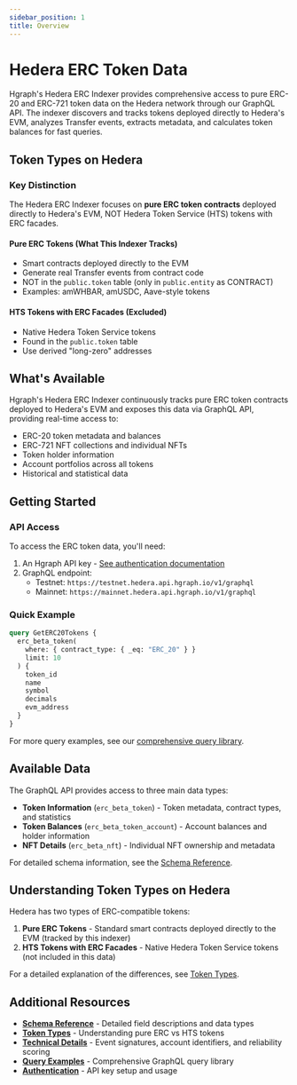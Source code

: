 ```yaml
---
sidebar_position: 1
title: Overview
---
```


# Hedera ERC Token Data

Hgraph's Hedera ERC Indexer provides comprehensive access to pure ERC-20 and ERC-721 token data on the Hedera network through our GraphQL API. The indexer discovers and tracks tokens deployed directly to Hedera's EVM, analyzes Transfer events, extracts metadata, and calculates token balances for fast queries.

## Token Types on Hedera

### Key Distinction

The Hedera ERC Indexer focuses on **pure ERC token contracts** deployed directly to
Hedera's EVM, NOT Hedera Token Service (HTS) tokens with ERC facades.

#### Pure ERC Tokens (What This Indexer Tracks)

- Smart contracts deployed directly to the EVM
- Generate real Transfer events from contract code
- NOT in the `public.token` table (only in `public.entity` as CONTRACT)
- Examples: amWHBAR, amUSDC, Aave-style tokens

#### HTS Tokens with ERC Facades (Excluded)

- Native Hedera Token Service tokens
- Found in the `public.token` table
- Use derived "long-zero" addresses

## What's Available

Hgraph's Hedera ERC Indexer continuously tracks pure ERC token contracts deployed to Hedera's EVM and exposes this data via GraphQL API, providing real-time access to:

- ERC-20 token metadata and balances
- ERC-721 NFT collections and individual NFTs
- Token holder information
- Account portfolios across all tokens
- Historical and statistical data

## Getting Started

### API Access

To access the ERC token data, you'll need:
1. An Hgraph API key - [See authentication documentation](/hgraph-sdk/endpoints-authorization)
2. GraphQL endpoint:
   - Testnet: `https://testnet.hedera.api.hgraph.io/v1/graphql`
   - Mainnet: `https://mainnet.hedera.api.hgraph.io/v1/graphql`

### Quick Example

```graphql
query GetERC20Tokens {
  erc_beta_token(
    where: { contract_type: { _eq: "ERC_20" } }
    limit: 10
  ) {
    token_id
    name
    symbol
    decimals
    evm_address
  }
}
```

For more query examples, see our [comprehensive query library](./queries).

## Available Data

The GraphQL API provides access to three main data types:

- **Token Information** (`erc_beta_token`) - Token metadata, contract types, and statistics
- **Token Balances** (`erc_beta_token_account`) - Account balances and holder information
- **NFT Details** (`erc_beta_nft`) - Individual NFT ownership and metadata

For detailed schema information, see the [Schema Reference](./schema-reference).

## Understanding Token Types on Hedera

Hedera has two types of ERC-compatible tokens:

1. **Pure ERC Tokens** - Standard smart contracts deployed directly to the EVM (tracked by this indexer)
2. **HTS Tokens with ERC Facades** - Native Hedera Token Service tokens (not included in this data)

For a detailed explanation of the differences, see [Token Types](./token-types).



## Additional Resources

- **[Schema Reference](./schema-reference)** - Detailed field descriptions and data types
- **[Token Types](./token-types)** - Understanding pure ERC vs HTS tokens
- **[Technical Details](./technical-details)** - Event signatures, account identifiers, and reliability scoring
- **[Query Examples](./queries)** - Comprehensive GraphQL query library
- **[Authentication](/hgraph-sdk/endpoints-authorization)** - API key setup and usage
